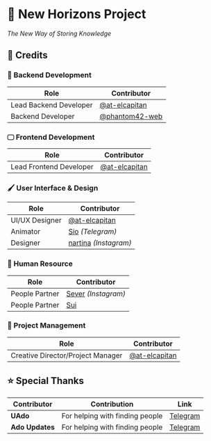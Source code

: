 # 🌌 New Horizons Project

_The New Way of Storing Knowledge_

## 📝 Credits

### 🔧 Backend Development

| Role                    | Contributor |
|-------------------------|-------------|
| Lead Backend Developer  | [@at-elcapitan](https://github.com/at-elcapitan) |
| Backend Developer       | [@phantom42-web](https://github.com/phantom42-web) |

### 🖵 Frontend Development

| Role                    | Contributor |
|-------------------------|-------------|
| Lead Frontend Developer | [@at-elcapitan](https://github.com/at-elcapitan) |

### 🖌️ User Interface & Design

| Role                    | Contributor |
|-------------------------|-------------|
| UI/UX Designer          | [@at-elcapitan](https://github.com/at-elcapitan) |
| Animator                | [Sio](https://t.me/adoedit) _(Telegram)_ |
| Designer                | [nartina](https://www.instagram.com/nar_tinaa) _(Instagram)_ |

### 👤 Human Resource

| Role                    | Contributor |
|-------------------------|-------------|
| People Partner          | [Sever](https://www.instagram.com/sever_sw) _(Instagram)_ |
| People Partner          | [Sui]()     |

### 📂 Project Management

| Role                    | Contributor |
|-------------------------|-------------|
| Creative Director/Project Manager | [@at-elcapitan](https://github.com/at-elcapitan) |

## ⭐ Special Thanks

| Contributor   | Contribution | Link |
|---------------|--------------|------|
| **UAdo**      | For helping with finding people | [Telegram](https://t.me/adofanua) |
| **Ado Updates** | For helping with finding people | [Telegram](https://t.me/adoupdates) |

